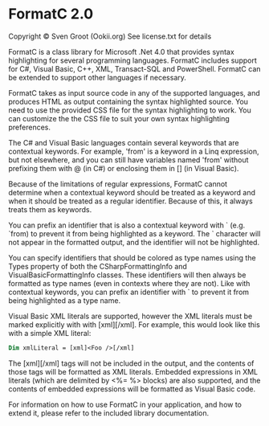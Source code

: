 # FormatC 2.0

Copyright © Sven Groot (Ookii.org)
See license.txt for details

FormatC is a class library for Microsoft .Net 4.0 that provides syntax
highlighting for several programming languages. FormatC includes support
for C#, Visual Basic, C++, XML, Transact-SQL and PowerShell. FormatC can
be extended to support other languages if necessary.

FormatC takes as input source code in any of the supported languages, and
produces HTML as output containing the syntax highlighted source. You need
to use the provided CSS file for the syntax highlighting to work. You can
customize the the CSS file to suit your own syntax highlighting preferences.

The C# and Visual Basic languages contain several keywords that are contextual
keywords. For example, 'from' is a keyword in a Linq expression, but not
elsewhere, and you can still have variables named 'from' without prefixing
them with @ (in C#) or enclosing them in \[] (in Visual Basic).

Because of the limitations of regular expressions, FormatC cannot determine
when a contextual keyword should be treated as a keyword and when it should
be treated as a regular identifier. Because of this, it always treats them as
keywords.

You can prefix an identifier that is also a contextual keyword with \` (e.g. \`from)
to prevent it from being highlighted as a keyword. The \` character will not
appear in the formatted output, and the identifier will not be highlighted.

You can specify identifiers that should be colored as type names using the
Types property of both the CSharpFormattingInfo and VisualBasicFormattingInfo
classes. These identifiers will then always be formatted as type names (even
in contexts where they are not). Like with contextual keywords, you can prefix
an identifier with ` to prevent it from being highlighted as a type name.

Visual Basic XML literals are supported, however the XML literals must be
marked explicitly with with \[xml]\[/xml]. For example, this would look like
this with a simple XML literal:

```vb
Dim xmlLiteral = [xml]<Foo />[/xml]
```

The \[xml]\[/xml] tags will not be included in the output, and the contents of
those tags will be formatted as XML literals. Embedded expressions in XML
literals (which are delimited by \<%= %> blocks) are also supported, and
the contents of embedded expressions will be formatted as Visual Basic code.

For information on how to use FormatC in your application, and how to extend
it, please refer to the included library documentation.
